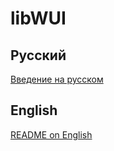 ﻿# libWUI

## Русский
[Введение на русском](README.ru.md)

## English
[README on English](README.en.md)
